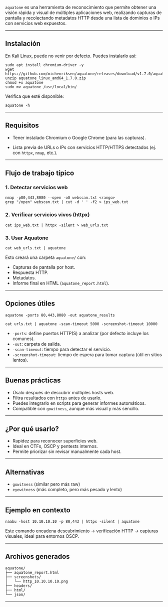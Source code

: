 `aquatone` es una herramienta de reconocimiento que permite obtener una visión rápida y visual de múltiples aplicaciones web, realizando capturas de pantalla y recolectando metadatos HTTP desde una lista de dominios o IPs con servicios web expuestos.

---

## Instalación

En Kali Linux, puede no venir por defecto. Puedes instalarlo así:

```
sudo apt install chromium-driver -y
wget https://github.com/michenriksen/aquatone/releases/download/v1.7.0/aquatone_linux_amd64_1.7.0.zip
unzip aquatone_linux_amd64_1.7.0.zip
chmod +x aquatone
sudo mv aquatone /usr/local/bin/
```

Verifica que esté disponible:

```
aquatone -h
```

---

## Requisitos

- Tener instalado Chromium o Google Chrome (para las capturas).
    
- Lista previa de URLs o IPs con servicios HTTP/HTTPS detectados (ej. con `httpx`, `nmap`, etc.).
    

---

## Flujo de trabajo típico

### 1. Detectar servicios web

```
nmap -p80,443,8080 --open -oG webscan.txt <rango>
grep "/open" webscan.txt | cut -d ' ' -f2 > ips_web.txt
```

### 2. Verificar servicios vivos (httpx)

```
cat ips_web.txt | httpx -silent > web_urls.txt
```

### 3. Usar Aquatone

```
cat web_urls.txt | aquatone
```

Esto creará una carpeta `aquatone/` con:

- Capturas de pantalla por host.
- Respuesta HTTP.
- Metadatos.
- Informe final en HTML (`aquatone_report.html`).

---

## Opciones útiles

```
aquatone -ports 80,443,8080 -out aquatone_results
```

```
cat urls.txt | aquatone -scan-timeout 5000 -screenshot-timeout 10000
```

- `-ports`: define puertos HTTP(S) a analizar (por defecto incluye los comunes).
- `-out`: carpeta de salida.
- `-scan-timeout`: tiempo para detectar el servicio.
- `-screenshot-timeout`: tiempo de espera para tomar captura (útil en sitios lentos).

---

## Buenas prácticas

- Úsalo después de descubrir múltiples hosts web.
- Filtra resultados con `httpx` antes de usarlo.
- Puedes integrarlo en scripts para generar informes automáticos.
- Compatible con `gowitness`, aunque más visual y más sencillo.

---

## ¿Por qué usarlo?

- Rapidez para reconocer superficies web.
- Ideal en CTFs, OSCP y pentests internos.
- Permite priorizar sin revisar manualmente cada host.

---

## Alternativas

- `gowitness` (similar pero más raw)
- `eyewitness` (más completo, pero más pesado y lento)

---

## Ejemplo en contexto

```
naabu -host 10.10.10.10 -p 80,443 | httpx -silent | aquatone
```

Este comando encadena descubrimiento → verificación HTTP → capturas visuales, ideal para entornos OSCP.

---

## Archivos generados

```
aquatone/
├── aquatone_report.html
├── screenshots/
│   └── http_10.10.10.10.png
├── headers/
├── html/
└── json/
```

---